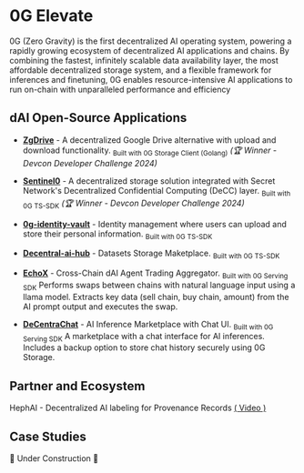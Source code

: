 # 0G Elevate  
0G (Zero Gravity) is the first decentralized AI operating system, powering a rapidly growing ecosystem of decentralized AI applications and chains. By combining the fastest, infinitely scalable data availability layer, the most affordable decentralized storage system, and a flexible framework for inferences and finetuning, 0G enables resource-intensive AI applications to run on-chain with unparalleled performance and efficiency

## dAI Open-Source Applications

- **[ZgDrive](https://github.com/udhaykumarbala/zgDrive)** - A decentralized Google Drive alternative with upload and download functionality. 
  <sub>Built with 0G Storage Client (Golang)</sub> 
  *(🏆 Winner - Devcon Developer Challenge 2024)*

- **[Sentinel0](https://github.com/capGoblin/Sentinel0)** - A decentralized storage solution integrated with Secret Network's Decentralized Confidential Computing (DeCC) layer. 
  <sub>Built with 0G TS-SDK</sub>
  *(🏆 Winner - Devcon Developer Challenge 2024)*

- **[0g-identity-vault](https://github.com/Raaghav-m/0g-identity-vault)** - Identity management where users can upload and store their personal information.
  <sub>Built with 0G TS-SDK</sub>

- **[Decentral-ai-hub](https://github.com/Jovian-Dsouza/decentral-ai-hub)** - Datasets Storage Maketplace.
  <sub>Built with 0G TS-SDK</sub>

- **[EchoX](https://dorahacks.io/buidl/20733/)** - Cross-Chain dAI Agent Trading Aggregator.
<sub>Built with 0G Serving SDK</sub>
Performs swaps between chains with natural language input using a llama model. Extracts key data (sell chain, buy chain, amount) from the AI prompt output and executes the swap.

- **[DeCentraChat](https://dorahacks.io/buidl/20714)** - AI Inference Marketplace with Chat UI.
<sub>Built with 0G Serving SDK</sub>
A marketplace with a chat interface for AI inferences. Includes a backup option to store chat history securely using 0G Storage.

## Partner and Ecosystem

HephAI - Decentralized AI labeling for Provenance Records [( Video )](https://www.loom.com/share/3ec002c14b1048fbaff2a3de6f7aa89b?sid=940c4a33-6246-4111-8d08-66c11718684e)

## Case Studies
🚧 Under Construction 🚧

